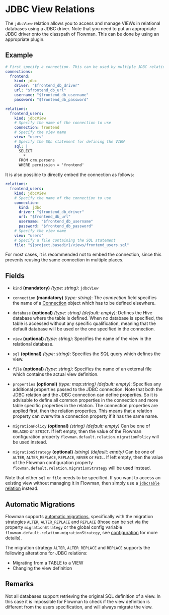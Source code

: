 # JDBC View Relations

The `jdbcView` relation allows you to access and manage VIEWs in relational databases using a JDBC driver. Note that 
you need to put an appropriate JDBC driver onto the classpath of Flowman. This can be done by using an appropriate 
plugin.

## Example

```yaml
# First specify a connection. This can be used by multiple JDBC relations
connections:
  frontend:
    kind: jdbc
    driver: "$frontend_db_driver"
    url: "$frontend_db_url"
    username: "$frontend_db_username"
    password: "$frontend_db_password"

relations:
  frontend_users:
    kind: jdbcView
    # Specify the name of the connection to use
    connection: frontend
    # Specify the view name
    view: "users"
    # Specify the SQL statement for defining the VIEW
    sql: |
      SELECT
        * 
      FROM crm.persons
      WHERE permission = 'frontend'
```
It is also possible to directly embed the connection as follows:
```yaml
relations:
  frontend_users:
    kind: jdbcView
    # Specify the name of the connection to use
    connection:
      kind: jdbc
      driver: "$frontend_db_driver"
      url: "$frontend_db_url"
      username: "$frontend_db_username"
      password: "$frontend_db_password"
    # Specify the view name
    view: "users"
    # Specify a file containing the SQL statement
    file: "${project.basedir}/views/frontend_users.sql"
```
For most cases, it is recommended not to embed the connection, since this prevents reusing the same connection in
multiple places.


## Fields
* `kind` **(mandatory)** *(type: string)*: `jdbcView`

* `connection` **(mandatory)** *(type: string)*:
  The *connection* field specifies the name of a [Connection](../connection/index.md)
  object which has to be defined elsewhere.

* `database` **(optional)** *(type: string)* *(default: empty)*:
  Defines the Hive database where the table is defined. When no database is specified, the
  table is accessed without any specific qualification, meaning that the default database
  will be used or the one specified in the connection.

* `view` **(optional)** *(type: string)*:
  Specifies the name of the view in the relational database.

* `sql` **(optional)** *(type: string)*:
  Specifies the SQL query which defines the view.

* `file` **(optional)** *(type: string)*:
  Specifies the name of an external file which contains the actual view definition.

* `properties` **(optional)** *(type: map:string)* *(default: empty)*:
  Specifies any additional properties passed to the JDBC connection.  Note that both the JDBC
  relation and the JDBC connection can define properties. So it is advisable to define all
  common properties in the connection and more table specific properties in the relation.
  The connection properties are applied first, then the relation properties. This means that
  a relation property can overwrite a connection property if it has the same name.

* `migrationPolicy` **(optional)** *(string)* *(default: empty)*
  Can be one of `RELAXED` or `STRICT`. If left empty, then the value of the Flowman configuration property
  `flowman.default.relation.migrationPolicy` will be used instead.

* `migrationStrategy` **(optional)** *(string)* *(default: empty)*
  Can be one of `ALTER`, `ALTER_REPLACE`, `REPLACE`, `NEVER` or `FAIL`. If left empty, then the value of the Flowman
  configuration property `flowman.default.relation.migrationStrategy` will be used instead.

Note that either `sql` or `file` needs to be specified. If you want to access an existing view without managing it in
Flowman, then simply use a [`jdbcTable` relation](jdbcTable.md) instead.


## Automatic Migrations
Flowman supports [automatic migrations](../../concepts/migrations.md), specifically with the migration strategies
`ALTER`, `ALTER_REPLACE` and `REPLACE` (those can be set via the property `migrationStrategy` or the global config variable
`flowman.default.relation.migrationStrategy`, see [configuration](../../setup/config.md) for more details).

The migration strategy `ALTER`, `ALTER_REPLACE` and `REPLACE` supports the following alterations for JDBC relations:
* Migrating from a TABLE to a VIEW
* Changing the view definition


## Remarks

Not all databases support retrieving the original SQL definition of a view. In this case it is impossible for Flowman
to check if the view definition is different from the users specification, and will always migrate the view.
